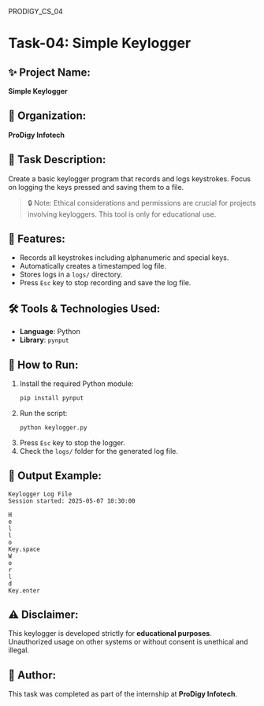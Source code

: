 PRODIGY_CS_04

# Task-04: Simple Keylogger

## ✨ Project Name:
**Simple Keylogger**

## 🏢 Organization:
**ProDigy Infotech**

## 📌 Task Description:
Create a basic keylogger program that records and logs keystrokes. Focus on logging the keys pressed and saving them to a file.

> 🔒 Note: Ethical considerations and permissions are crucial for projects involving keyloggers. This tool is only for educational use.

## 🚀 Features:
- Records all keystrokes including alphanumeric and special keys.
- Automatically creates a timestamped log file.
- Stores logs in a `logs/` directory.
- Press `Esc` key to stop recording and save the log file.

## 🛠️ Tools & Technologies Used:
- **Language**: Python
- **Library**: `pynput`

## 📂 How to Run:
1. Install the required Python module:
    ```bash
    pip install pynput
    ```
2. Run the script:
    ```bash
    python keylogger.py
    ```
3. Press `Esc` key to stop the logger.
4. Check the `logs/` folder for the generated log file.

## 📁 Output Example:
```
Keylogger Log File
Session started: 2025-05-07 10:30:00

H
e
l
l
o
Key.space
W
o
r
l
d
Key.enter
```

## ⚠️ Disclaimer:
This keylogger is developed strictly for **educational purposes**. Unauthorized usage on other systems or without consent is unethical and illegal.

## 🙋 Author:
This task was completed as part of the internship at **ProDigy Infotech**.
